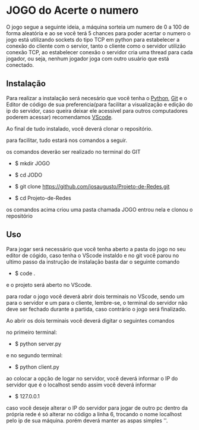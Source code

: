 # JOGO do Acerte o numero

O jogo segue a seguinte ideia, a máquina sorteia um numero de 0 a 100 de forma aleatória e ao se você terá 5 chances para poder acertar o numero
o jogo está utilizando sockets do tipo TCP em python para estabelecer a conexão do cliente com o servior, tanto o cliente como o servidor utilizão conexão TCP,
ao estabelecer conexão o servidor cria uma thread para cada jogador, ou seja, nenhum jogador joga com outro usuário que está conectado.

## Instalação

Para realizar a instalação será necesário que você tenha o [Python](https://www.python.org/downloads/), [Git](https://git-scm.com/) e o Editor de código de sua preferencia(para facilitar a visualização e edição do ip do servidor, caso queira deixar ele acessivel para outros computadores poderem acessar) recomendamos [VScode](https://code.visualstudio.com/).

Ao final de tudo instalado, você deverá clonar o repositório.

para facilitar, tudo estará nos comandos a seguir.

os comandos  deverão ser realizado no terminal do GIT

- $ mkdir JOGO

- $ cd JODO

- $ git clone https://github.com/josaugusto/Projeto-de-Redes.git

- $ cd Projeto-de-Redes

os comandos acima criou uma pasta chamada JOGO entrou nela e clonou o repositório

## Uso

Para jogar será necessário que você tenha aberto a pasta do jogo no seu editor de cógido, caso tenha o VScode instaldo 
e no git você parou no ultimo passo da instrução de instalação basta dar o seguinte comando

- $ code .

e o projeto será aberto no VScode.

para rodar o jogo você deverá abrir dois terminais no VScode, sendo um para o servidor e um para o cliente, lembre-se, o terminal do servidor não deve ser fechado durante a partida, caso contrário o jogo será finalizado.

Ao abrir os dois terminais você deverá digitar o seguintes comandos

no primeiro terminal:

- $ python server.py

e no segundo terminal:

- $ python client.py

ao colocar a opção de logar no servidor, você deverá informar o IP do servidor que é o localhost sendo assim você deverá informar 

- $ 127.0.0.1

caso você deseje alterar o IP do servidor para jogar de outro pc dentro da própria rede é só alterar no código a linha 6, trocando o nome localhost pelo ip de sua máquina. porém deverá manter as aspas simples ''.
